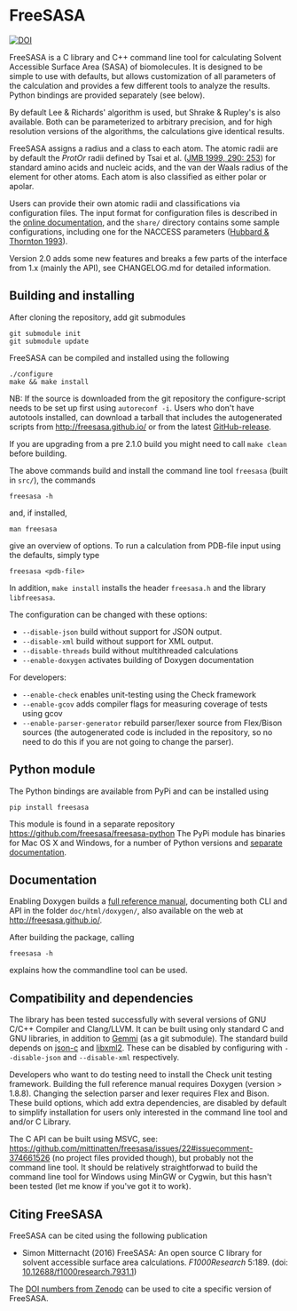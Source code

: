 # FreeSASA

[![DOI](https://zenodo.org/badge/18467/mittinatten/freesasa.svg)](https://zenodo.org/badge/latestdoi/18467/mittinatten/freesasa)

FreeSASA is a C library and C++ command line tool for calculating Solvent
Accessible Surface Area (SASA) of biomolecules. It is designed to be
simple to use with defaults, but allows customization of all
parameters of the calculation and provides a few different tools to
analyze the results. Python bindings are provided separately (see below).

By default Lee & Richards' algorithm is used, but Shrake & Rupley's is
also available. Both can be parameterized to arbitrary precision, and
for high resolution versions of the algorithms, the calculations give
identical results.

FreeSASA assigns a radius and a class to each atom. The atomic radii
are by default the _ProtOr_ radii defined by Tsai et
al. ([JMB 1999, 290: 253](http://www.ncbi.nlm.nih.gov/pubmed/10388571))
for standard amino acids and nucleic acids, and the van der Waals
radius of the element for other atoms. Each atom is also classified as
either polar or apolar.

Users can provide their own atomic radii and classifications via
configuration files. The input format for configuration files is
described in the
[online documentation](http://freesasa.github.io/doxygen/Config-file.html),
and the `share/` directory contains some sample configurations,
including one for the NACCESS parameters
([Hubbard & Thornton 1993](http://www.bioinf.manchester.ac.uk/naccess/)).

Version 2.0 adds some new features and breaks a few parts of the
interface from 1.x (mainly the API), see CHANGELOG.md for detailed
information.

## Building and installing

After cloning the repository, add git submodules

    git submodule init
    git submodule update

FreeSASA can be compiled and installed using the following

    ./configure
    make && make install

NB: If the source is downloaded from the git repository the
configure-script needs to be set up first using `autoreconf -i`. Users
who don't have autotools installed, can download a tarball that
includes the autogenerated scripts from http://freesasa.github.io/ or
from the latest
[GitHub-release](https://github.com/mittinatten/freesasa/releases).

If you are upgrading from a pre 2.1.0 build you might need to call
`make clean` before building.

The above commands build and install the command line tool `freesasa`
(built in `src/`), the commands

    freesasa -h

and, if installed,

    man freesasa

give an overview of options. To run a calculation from PDB-file input
using the defaults, simply type

    freesasa <pdb-file>

In addition, `make install` installs the header `freesasa.h` and the
library `libfreesasa`.

The configuration can be changed with these options:

- `--disable-json` build without support for JSON output.
- `--disable-xml` build without support for XML output.
- `--disable-threads` build without multithreaded calculations
- `--enable-doxygen` activates building of Doxygen documentation

For developers:

- `--enable-check` enables unit-testing using the Check framework
- `--enable-gcov` adds compiler flags for measuring coverage of tests
  using gcov
- `--enable-parser-generator` rebuild parser/lexer source from
  Flex/Bison sources (the autogenerated code is included in the
  repository, so no need to do this if you are not going to change
  the parser).

## Python module

The Python bindings are available from PyPi and can be installed using

    pip install freesasa

This module is found in a separate repository
https://github.com/freesasa/freesasa-python
The PyPi module has binaries for Mac OS X and Windows, for a number
of Python versions and [separate documentation](http://freesasa.github.io/python/).

## Documentation

Enabling Doxygen builds a [full reference
manual](http://freesasa.github.io/doxygen/), documenting both CLI and
API in the folder `doc/html/doxygen/`, also available on the web at
http://freesasa.github.io/.

After building the package, calling

    freesasa -h

explains how the commandline tool can be used.

## Compatibility and dependencies

The library has been tested successfully with several versions of GNU
C/C++ Compiler and Clang/LLVM. It can be built using only
standard C and GNU libraries, in addition to
[Gemmi](https://github.com/project-gemmi/gemmi) (as a git submodule).
The standard build depends on
[json-c](https://github.com/json-c/json-c) and
[libxml2](http://xmlsoft.org/). These can be disabled by configuring
with `--disable-json` and `--disable-xml` respectively.

Developers who want to do testing need to install the Check unit
testing framework. Building the full reference manual requires Doxygen
(version > 1.8.8). Changing the selection parser and lexer requires Flex and
Bison. These build options, which add extra dependencies, are disabled
by default to simplify installation for users only interested in the
command line tool and and/or C Library.

The C API can be built using MSVC, see:
https://github.com/mittinatten/freesasa/issues/22#issuecomment-374661526
(no project files provided though), but probably not the command line tool.
It should be relatively straightforwad to build the command line tool for
Windows using MinGW or Cygwin, but this hasn't been tested (let me know if
you've got it to work).

## Citing FreeSASA

FreeSASA can be cited using the following publication

- Simon Mitternacht (2016) FreeSASA: An open source C library for
  solvent accessible surface area calculations. _F1000Research_
  5:189. (doi:
  [10.12688/f1000research.7931.1](http://dx.doi.org/10.12688/f1000research.7931.1))

The [DOI numbers from Zenodo](https://zenodo.org/badge/latestdoi/18467/mittinatten/freesasa)
can be used to cite a specific version of FreeSASA.
